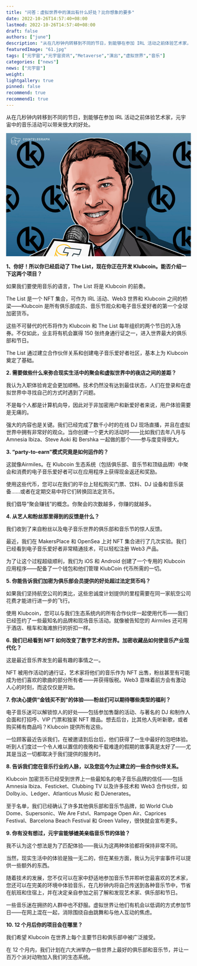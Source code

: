 ```yaml
---
title: "问答：虚拟世界中的演出有什么好处？比你想象的要多"
date: 2022-10-26T14:57:40+08:00
lastmod: 2022-10-26T14:57:40+08:00
draft: false
authors: ["june"]
description: "从在几秒钟内转移到不同的节日，到能够在参加 IRL 活动之前体验艺术家，元宇宙中的音乐活动可以带来很大的好处。"
featuredImage: "61.jpg"
tags: ["元宇宙","元宇宙资讯","Metaverse","演出","虚拟世界","音乐"]
categories: ["news"]
news: ["元宇宙"]
weight: 
lightgallery: true
pinned: false
recommend: true
recommend1: true
---
```




从在几秒钟内转移到不同的节日，到能够在参加 IRL 活动之前体验艺术家，元宇宙中的音乐活动可以带来很大的好处。

![元宇宙](60.jpg)



**1、你好！所以你已经启动了 The List，现在你正在开发 Klubcoin。能否介绍一下这两个项目？**

如果我们要使用音乐的语言，The List 将是 Klubcoin 的前奏。

The List 是一个 NFT 集合，可作为 IRL 活动、Web3 世界和 Klubcoin 之间的桥梁——Klubcoin 是所有俱乐部成员、音乐节观众和电子音乐爱好者的第一个全球加密货币。

这些不可替代的代币将作为 Klubcoin 和 The List 每年组织的两个节日的入场券。不仅如此，业主将有机会赢得 150 张终身通行证之一，进入世界最大的俱乐部和节日。

The List 通过建立合作伙伴关系和创建电子音乐爱好者社区，基本上为 Klubcoin 奠定了基础。



**2. 需要做些什么来弥合现实生活中的聚会和虚拟世界中的夜店之间的差距？**

我认为入职体验肯定会更加顺畅。技术仍然没有达到最佳状态，人们在登录和在虚拟世界中寻找自己的方式时遇到了问题。

不是每个人都是计算机向导，因此对于非加密用户和新爱好者来说，用户体验需要是无痛的。

强大的内容也是关键。我们已经完成了数千小时的在线 DJ 现场直播，并且在虚拟世界中拥有非常好的观众。当你创建一个更大的活动时——比如我们去年八月与 Amnesia Ibiza、Steve Aoki 和 Bershka 一起做的那个——参与度变得很大。



**3. “party-to-earn”模式究竟是如何运作的？**

这就像Airmiles。在 Klubcoin 生态系统（包括俱乐部、音乐节和顶级品牌）中聚会和消费的电子音乐爱好者可以在应用程序上获得现金返还和奖励。

使用这些代币，您可以在我们的平台上轻松购买门票、饮料、DJ 设备和音乐装备……或者在定期交易中将它们转换回法定货币。

我们倡导“聚会赚钱”的概念。你聚会的次数越多，你赚的就越多。



**4. 从艺人和粉丝那里得到的反馈是什么？**

我们收到了来自粉丝以及电子音乐世界的俱乐部和音乐节的惊人反馈。

最近，我们在 MakersPlace 和 OpenSea 上对 NFT 集合进行了几次实验。我们已经看到电子音乐爱好者非常精通技术，可以轻松注册 Web3 产品。

为了让这个过程超级顺利，我们为 iOS 和 Android 创建了一个专用的 Klubcoin 应用程序——配备了一个钱包和他们管理 KlubCoin 代币所需的一切。



**5. 你能告诉我们加密为俱乐部会员提供的好处超过法定货币吗？**

如果我们坚持航空公司的类比，这些忠诚度计划提供的里程需要在同一家航空公司花费才能进行进一步的飞行。

使用 Klubcoin，您可以与我们生态系统内的所有合作伙伴一起使用代币——我们已经签约了一些最知名的品牌和现场音乐活动。就像被告知您的 Airmiles 还可用于酒店、租车和海滩旅行的折扣一样。



**6. 我们已经看到 NFT 如何改变了数字艺术的世界。加密收藏品如何使音乐产业现代化？**

这是最近音乐界发生的最有趣的事情之一。

NFT 被用作活动的通行证，艺术家将他们的音乐作为 NFT 出售，粉丝甚至有可能成为他们喜欢的歌曲的部分所有者——并获得版税。Web3 意味着前方会有激动人心的时刻，而这仅仅是开始。



**7. 你决心提供“金钱买不到”的体验——粉丝们可以期待哪些类型的福利？**

电子音乐迷可以解锁惊人的好处——包括参加售罄的活动、与著名的 DJ 和制作人会面和打招呼、VIP 门票和独家 NFT 赠品。想去后台，比其他人先听新歌，或者购买稀有商品吗？Klubcoin 提供所有这些。

一位顾客最近告诉我们，在被邀请到后台后，他们获得了一生中最好的泡吧体验。听到人们度过一个令人难以置信的夜晚和千载难逢的假期的故事真是太好了——尤其是当这一切都取决于我们提供的服务时。



**8. 告诉我们您在音乐行业的人脉，以及您迄今为止建立的一些合作伙伴关系。**

Klubcoin 加密货币已经受到世界上一些最知名的电子音乐品牌的信任——包括 Amnesia Ibiza、Festicket、Clubbing TV 以及许多技术和 Web3 合作伙伴，如 Dolby.io、Ledger、Atlanticus Music 和 DJenerates。

至于名单，我们已经确认了许多其他俱乐部和音乐节品牌，如 World Club Dome、Supersonic、We Are Fstvl、Rampage Open Air、Caprices Festival、Barcelona Beach Festival 和 Green Valley，很快就会宣布更多。



**9. 你有没有想过，元宇宙能够媲美亲临音乐节的体验？**

我不认为这个想法是为了匹配体验——我认为这两种体验都将保持非常不同。

当然，现实生活中的体验是独一无二的，但在某些方面，我认为元宇宙事件可以提供一些额外的东西。

随着技术的发展，您不仅可以在家中舒适地参加音乐节并聆听您最喜欢的艺术家，您还可以在完美的环境中体验音乐，在几秒钟内将自己传送到各种音乐节中，节省在航班和住宿上，并在决定亲自参加之前了解和发现艺术家、俱乐部和节日。

一些音乐迷在拥挤的人群中也不舒服。虚拟世界让他们有机会以低调的方式参加节日——在网上混在一起，消除围绕自由跳舞和与他人互动的焦虑。



**10. 12 个月后你的项目会在哪里？**

我们希望 Klubcoin 在世界上每个主要节日和俱乐部中被广泛接受。

在 12 个月内，我们计划在六大洲举办一些世界上最好的俱乐部和音乐节，并让一百万个派对动物加入我们的生态系统。